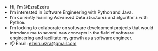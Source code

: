 - Hi, I’m @EzraEzeiru
- I’m interested in Software Engineering with Python and Java. 
- I’m currently learning Advanced Data structures and algorithms with Python.
- I’m looking to collaborate on software development projects that would introduce me to several new concepts in the field of software engineering and facilitate my growth as a software engineer. 
- 📫  Email: ezeiru.ezra@gmail.com 

<!---
EzraEzeiru/EzraEzeiru is a ✨ special ✨ repository because its `README.md` (this file) appears on your GitHub profile.
You can click the Preview link to take a look at your changes.
--->
